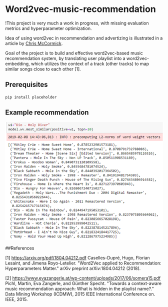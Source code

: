 # Word2vec-music-recommendation

!This project is very much a work in progress, with missing evaluation metrics and hyperparameter optimization. 

Idea of using word2vec in recommendation and advertizing is illustrated in a article by
[Chris McCormick](http://mccormickml.com/2018/06/15/applying-word2vec-to-recommenders-and-advertising/).

Goal of the project is to build and effective word2vec-based music recommendation system, by 
translating user playlist into a word2vec-embedding, which utilizes the context of a track (other tracks)
to map similar songs close to each other [1].

## Prerequisites

`pip install placeholder`

## Example recommendation

![Screenshot](examplerec.PNG)


##References

[1] https://arxiv.org/pdf/1804.04212.pdf Caselles-Dupré, Hugo, Florian Lesaint, and Jimena Royo-Letelier. "Word2Vec applied to Recommendation: Hyperparameters Matter." arXiv preprint arXiv:1804.04212 (2018).

[2] https://www.evazangerle.at/wp-content/uploads/2017/06/somera15.pdf Pichl, Martin, Eva Zangerle, and Günther Specht. "Towards a context-aware music recommendation approach: What is hidden in the playlist name?." Data Mining Workshop (ICDMW), 2015 IEEE International Conference on. IEEE, 2015.





